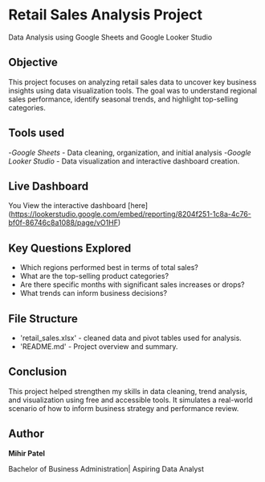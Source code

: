 # Retail Sales Analysis Project
Data Analysis using Google Sheets and Google Looker Studio

## Objective
This project focuses on analyzing retail sales data to uncover key business insights using data visualization tools. The goal was to understand regional sales performance, identify seasonal trends, and highlight top-selling categories.

## Tools used
-*Google Sheets* - Data cleaning, organization, and initial analysis
-*Google Looker Studio* - Data visualization and interactive dashboard creation.

## Live Dashboard
You View the interactive dashboard [here] (https://lookerstudio.google.com/embed/reporting/8204f251-1c8a-4c76-bf0f-86746c8a1088/page/vO1HF)

## Key Questions Explored
- Which regions performed best in terms of total sales?
- What are the top-selling product categories?
- Are there specific months with significant sales increases or drops?
- What trends can inform business decisions?

## File Structure
- 'retail_sales.xlsx' - cleaned data and pivot tables used for analysis.
- 'README.md' - Project overview and summary.

## Conclusion
This project helped strengthen my skills in data cleaning, trend analysis, and visualization using free and accessible tools. It simulates a real-world scenario of how to inform business strategy and performance review.

## Author
**Mihir Patel**

Bachelor of Business Administration| Aspiring Data Analyst
